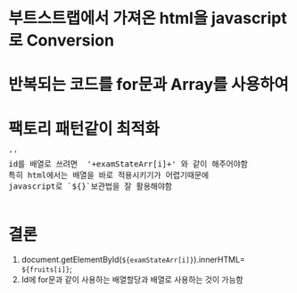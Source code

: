# 부트스트랩에서 가져온 html을 javascript로 Conversion
# 반복되는 코드를 for문과 Array를 사용하여  
# 팩토리 패턴같이 최적화 

<pre>
'<text id= '+examStateArr[i]+'></text>'  
id를 배열로 쓰려면  '+examStateArr[i]+' 와 같이 해주어야함
특히 html에서는 배열을 바로 적용시키기가 어렵기때문에 
javascript로 `${}`보관법을 잘 활용해야함

</pre>

# 결론

1. document.getElementById(`${examStateArr[i]}`).innerHTML= `${fruits[i]}`;
2. Id에 for문과 같이 사용하는 배열할당과 배열로 사용하는 것이 가능함